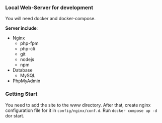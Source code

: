 ### Local Web-Server for development

You will need docker and docker-compose.

__Server include__:

* Nginx
  * php-fpm
  * php-cli
  * git
  * nodejs
  * npm
* Database
  * MySQL
* PhpMyAdmin

### Getting Start

You need to add the site to the www directory. After that, create 
nginx configuration file for it in `config/nginx/conf.d`.
Run `docker compose up -d` dor start.
